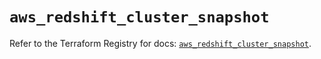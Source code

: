 # `aws_redshift_cluster_snapshot`

Refer to the Terraform Registry for docs: [`aws_redshift_cluster_snapshot`](https://registry.terraform.io/providers/hashicorp/aws/4.67.0/docs/resources/redshift_cluster_snapshot).
